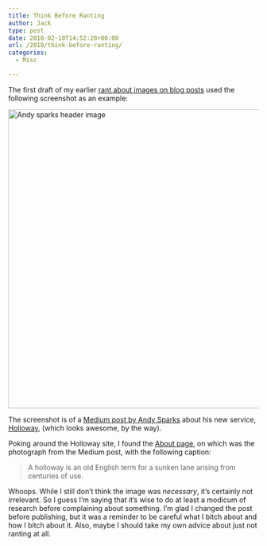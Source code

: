 ```yaml
---
title: Think Before Ranting
author: Jack
type: post
date: 2018-02-10T14:52:28+00:00
url: /2018/think-before-ranting/
categories:
  - Misc

---
```

The first draft of my earlier [rant about images on blog posts][1] used the following screenshot as an example:

<img src="/wp-content/uploads/2018/02/andy-sparks-header-image-2.png" alt="Andy sparks header image" title="andy-sparks-header-image.png" border="0" width="537" height="600" />

The screenshot is of a [Medium post by Andy Sparks][2] about his new service, [Holloway][3], (which looks awesome, by the way).

Poking around the Holloway site, I found the [About page][4], on which was the photograph from the Medium post, with the following caption:

> A holloway is an old English term for a sunken lane arising from centuries of use.

Whoops. While I still don&#8217;t think the image was _necessary_, it&#8217;s certainly not irrelevant. So I guess I&#8217;m saying that it&#8217;s wise to do at least a modicum of research before complaining about something. I&#8217;m glad I changed the post before publishing, but it was a reminder to be careful what I bitch about and how I bitch about it. Also, maybe I should take my own advice about just not ranting at all.

 [1]: https://jack.baty.net/2018/maybe-your-blog-post-doesnt-need-that-2000-pixel-header-image/
 [2]: https://medium.com/@sparkszilla/introducing-holloway-reliable-in-depth-knowledge-a560b3425ef7
 [3]: https://www.holloway.com/
 [4]: https://www.holloway.com/about
